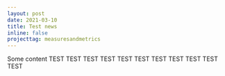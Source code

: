 ```yaml
---
layout: post
date: 2021-03-10
title: Test news
inline: false
projecttag: measuresandmetrics
---
```

Some content TEST TEST TEST TEST TEST TEST TEST TEST TEST TEST TEST
